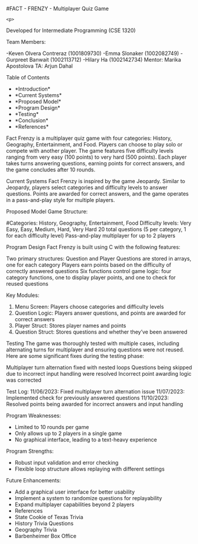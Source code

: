 <HTML lang="en">
  <Body>
    <Main>
    <p>
#FACT - FRENZY - Multiplayer Quiz Game
    </p>

    <p>
Developed for Intermediate Programming (CSE 1320)
    </p>
Team Members:

-Keven Olvera Contreraz (1001809730)
-Emma Slonaker (1002082749)
-Gurpreet Banwait (1002113712)
-Hilary Ha (1002142734)
Mentor: Marika Apostolova
TA: Arjun Dahal

<section>
  Table of Contents
  <ul>
    <li>*Introduction*</li>
    <li>*Current Systems*</li>
    <li>*Proposed Model*</li>
    <li>*Program Design*</li>
    <li>*Testing*</li>
    <li>*Conclusion*</li>
    <li>*References*</li>
  </ul>
</section>

Fact Frenzy is a multiplayer quiz game with four categories: History, Geography, Entertainment, and Food. Players can choose to play solo or compete with another player. The game features five difficulty levels ranging from very easy (100 points) to very hard (500 points). Each player takes turns answering questions, earning points for correct answers, and the game concludes after 10 rounds.

Current Systems
Fact Frenzy is inspired by the game Jeopardy. Similar to Jeopardy, players select categories and difficulty levels to answer questions. Points are awarded for correct answers, and the game operates in a pass-and-play style for multiple players.

Proposed Model
Game Structure:

#Categories: History, Geography, Entertainment, Food
Difficulty levels: Very Easy, Easy, Medium, Hard, Very Hard
20 total questions (5 per category, 1 for each difficulty level)
Pass-and-play multiplayer for up to 2 players

Program Design
Fact Frenzy is built using C with the following features:

Two primary structures: Question and Player
Questions are stored in arrays, one for each category
Players earn points based on the difficulty of correctly answered questions
Six functions control game logic: four category functions, one to display player points, and one to check for reused questions

Key Modules:
<ol>
<li>Menu Screen: Players choose categories and difficulty levels</li>
<li>Question Logic: Players answer questions, and points are awarded for correct answers</li>
<li>Player Struct: Stores player names and points</li>
<li>Question Struct: Stores questions and whether they’ve been answered</li>
</ol>
Testing
The game was thoroughly tested with multiple cases, including alternating turns for multiplayer and ensuring questions were not reused. Here are some significant fixes during the testing phase:

Multiplayer turn alternation fixed with nested loops
Questions being skipped due to incorrect input handling were resolved
Incorrect point awarding logic was corrected

Test Log:
11/06/2023: Fixed multiplayer turn alternation issue
11/07/2023: Implemented check for previously answered questions
11/10/2023: Resolved points being awarded for incorrect answers and input handling


Program Weaknesses:
<ul>
<li>Limited to 10 rounds per game</li>
<li>Only allows up to 2 players in a single game</li>
<li>No graphical interface, leading to a text-heavy experience</li>
</ul>

Program Strengths:
<ul>
<li>Robust input validation and error checking</li>
<li>Flexible loop structure allows replaying with different settings</li>
</ul>

Future Enhancements:
<ul>
<li>Add a graphical user interface for better usability</li>
<li>Implement a system to randomize questions for replayability</li>
<li>Expand multiplayer capabilities beyond 2 players</li>
<li>References</li>
<li>State Cookie of Texas Trivia</li>
<li>History Trivia Questions</li>
<li>Geography Trivia</li>
<li>Barbenheimer Box Office</li>
</ul>
    </Main>
  </Body>
</HTML>
